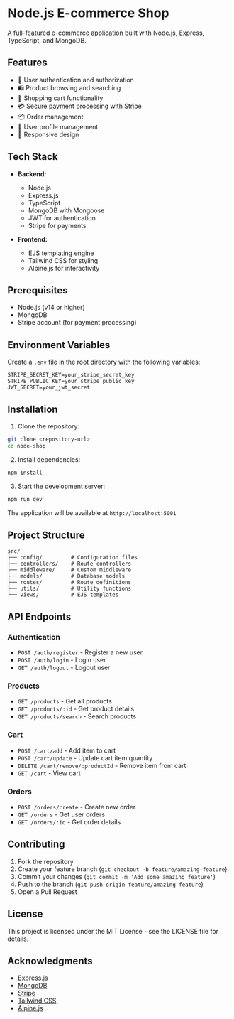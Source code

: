 # Node.js E-commerce Shop

A full-featured e-commerce application built with Node.js, Express, TypeScript, and MongoDB.

## Features

- 🔐 User authentication and authorization
- 🛍️ Product browsing and searching
- 🛒 Shopping cart functionality
- 💳 Secure payment processing with Stripe
- 📦 Order management
- 👤 User profile management
- 📱 Responsive design

## Tech Stack

- **Backend:**
  - Node.js
  - Express.js
  - TypeScript
  - MongoDB with Mongoose
  - JWT for authentication
  - Stripe for payments

- **Frontend:**
  - EJS templating engine
  - Tailwind CSS for styling
  - Alpine.js for interactivity

## Prerequisites

- Node.js (v14 or higher)
- MongoDB
- Stripe account (for payment processing)

## Environment Variables

Create a `.env` file in the root directory with the following variables:

```env
STRIPE_SECRET_KEY=your_stripe_secret_key
STRIPE_PUBLIC_KEY=your_stripe_public_key
JWT_SECRET=your_jwt_secret
```

## Installation

1. Clone the repository:
```bash
git clone <repository-url>
cd node-shop
```

2. Install dependencies:
```bash
npm install
```

3. Start the development server:
```bash
npm run dev
```

The application will be available at `http://localhost:5001`

## Project Structure

```
src/
├── config/         # Configuration files
├── controllers/    # Route controllers
├── middleware/     # Custom middleware
├── models/         # Database models
├── routes/         # Route definitions
├── utils/          # Utility functions
└── views/          # EJS templates
```

## API Endpoints

### Authentication
- `POST /auth/register` - Register a new user
- `POST /auth/login` - Login user
- `GET /auth/logout` - Logout user

### Products
- `GET /products` - Get all products
- `GET /products/:id` - Get product details
- `GET /products/search` - Search products

### Cart
- `POST /cart/add` - Add item to cart
- `POST /cart/update` - Update cart item quantity
- `DELETE /cart/remove/:productId` - Remove item from cart
- `GET /cart` - View cart

### Orders
- `POST /orders/create` - Create new order
- `GET /orders` - Get user orders
- `GET /orders/:id` - Get order details

## Contributing

1. Fork the repository
2. Create your feature branch (`git checkout -b feature/amazing-feature`)
3. Commit your changes (`git commit -m 'Add some amazing feature'`)
4. Push to the branch (`git push origin feature/amazing-feature`)
5. Open a Pull Request

## License

This project is licensed under the MIT License - see the LICENSE file for details.

## Acknowledgments

- [Express.js](https://expressjs.com/)
- [MongoDB](https://www.mongodb.com/)
- [Stripe](https://stripe.com/)
- [Tailwind CSS](https://tailwindcss.com/)
- [Alpine.js](https://alpinejs.dev/)